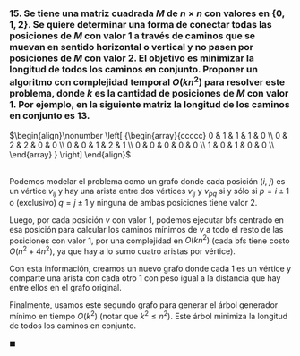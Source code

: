 ### 15. Se tiene una matriz cuadrada $M$ de $n \times n$ con valores en $\{0, 1, 2\}$. Se quiere determinar una forma de conectar todas las posiciones de $M$ con valor $1$ a través de caminos que se muevan en sentido horizontal o vertical y no pasen por posiciones de $M$ con valor $2$. El objetivo es minimizar la longitud de todos los caminos en conjunto. Proponer un algoritmo con complejidad temporal $O(kn^2)$ para resolver este problema, donde $k$ es la cantidad de posiciones de $M$ con valor $1$. Por ejemplo, en la siguiente matriz la longitud de los caminos en conjunto es $13$.

$\begin{align}\nonumber
    \left[ {\begin{array}{ccccc}
        0 & 1 & 1 & 1 & 0 \\
        0 & 2 & 2 & 0 & 0 \\
        0 & 0 & 1 & 2 & 1 \\
        0 & 0 & 0 & 0 & 0 \\
        1 & 0 & 1 & 0 & 0 \\
    \end{array} } \right]
\end{align}$

\
Podemos modelar el problema como un grafo donde cada posición $(i,\ j)$ es un vértice $v_{ij}$ y hay una arista entre dos vértices $v_{ij}$ y $v_{pq}$ si y sólo si $p = i \pm 1$ o (exclusivo) $q = j \pm 1$ y ninguna de ambas posiciones tiene valor $2$.

Luego, por cada posición $v$ con valor $1$, podemos ejecutar bfs centrado en esa posición para calcular los caminos mínimos de $v$ a todo el resto de las posiciones con valor $1$, por una complejidad en $O(kn^2)$ (cada bfs tiene costo $O(n^2 + 4n^2)$, ya que hay a lo sumo cuatro aristas por vértice).

Con esta información, creamos un nuevo grafo donde cada $1$ es un vértice y comparte una arista con cada otro $1$ con peso igual a la distancia que hay entre ellos en el grafo original. 

Finalmente, usamos este segundo grafo para generar el árbol generador mínimo en tiempo $O(k^2)$ (notar que $k^2 \leq n^2$). Este árbol minimiza la longitud de todos los caminos en conjunto.

$\blacksquare$
